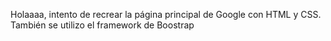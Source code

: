 Holaaaa, intento de recrear la página principal de Google con HTML y CSS.
También se utilizo el framework de Boostrap
